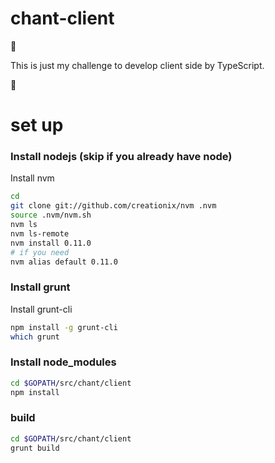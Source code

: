# chant-client
:sushi:

This is just my challenge to develop client side by TypeScript.

:sushi:

# set up

### Install nodejs (skip if you already have node)
Install nvm
```sh
cd
git clone git://github.com/creationix/nvm .nvm
source .nvm/nvm.sh
nvm ls
nvm ls-remote
nvm install 0.11.0
# if you need
nvm alias default 0.11.0
```
### Install grunt
Install grunt-cli
```sh
npm install -g grunt-cli
which grunt
```
### Install node_modules
```sh
cd $GOPATH/src/chant/client
npm install
```
### build
```sh
cd $GOPATH/src/chant/client
grunt build
```
